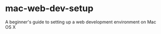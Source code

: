 mac-web-dev-setup
=================

A beginner's guide to setting up a web development environment on Mac OS X
